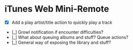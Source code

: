 iTunes Web Mini-Remote
======================

- [x] Add a play artist/title action to quickly play a track
- [_] Growl notification if encounter difficulties?
- [_] What about queuing albums and stuff? Queue actions?
- [_] General way of exposing the library and stuff?

